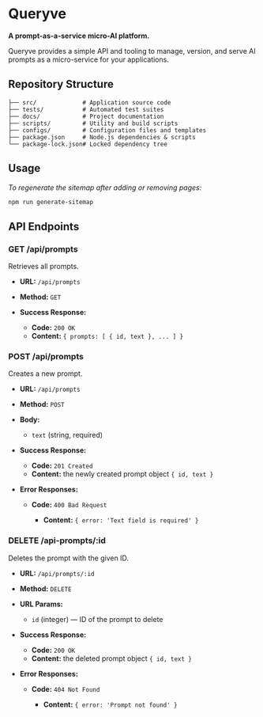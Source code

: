 # Queryve

**A prompt-as-a-service micro-AI platform.**

Queryve provides a simple API and tooling to manage, version, and serve AI prompts as a micro-service for your applications.

## Repository Structure

```text
├── src/             # Application source code
├── tests/           # Automated test suites
├── docs/            # Project documentation
├── scripts/         # Utility and build scripts
├── configs/         # Configuration files and templates
├── package.json     # Node.js dependencies & scripts
└── package-lock.json# Locked dependency tree
```

## Usage

*To regenerate the sitemap after adding or removing pages:*

```bash
npm run generate-sitemap
```

## API Endpoints

### GET /api/prompts

Retrieves all prompts.

* **URL:** `/api/prompts`
* **Method:** `GET`
* **Success Response:**

  * **Code:** `200 OK`
  * **Content:** `{ prompts: [ { id, text }, ... ] }`

### POST /api/prompts

Creates a new prompt.

* **URL:** `/api/prompts`
* **Method:** `POST`
* **Body:**

  * `text` (string, required)
* **Success Response:**

  * **Code:** `201 Created`
  * **Content:** the newly created prompt object `{ id, text }`
* **Error Responses:**

  * **Code:** `400 Bad Request`

    * **Content:** `{ error: 'Text field is required' }`

### DELETE /api-prompts/\:id

Deletes the prompt with the given ID.

* **URL:** `/api/prompts/:id`
* **Method:** `DELETE`
* **URL Params:**

  * `id` (integer) — ID of the prompt to delete
* **Success Response:**

  * **Code:** `200 OK`
  * **Content:** the deleted prompt object `{ id, text }`
* **Error Responses:**

  * **Code:** `404 Not Found`

    * **Content:** `{ error: 'Prompt not found' }`
